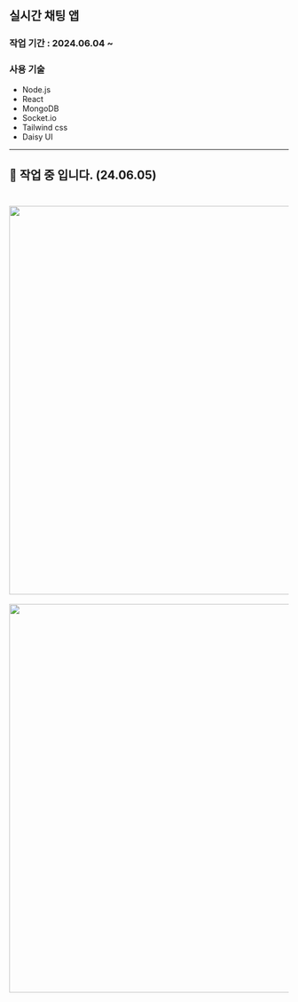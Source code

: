 ## 실시간 채팅 앱

### 작업 기간 : 2024.06.04 ~

### 사용 기술
- Node.js
- React
- MongoDB
- Socket.io
- Tailwind css
- Daisy UI


---
## 👀 작업 중 입니다. (24.06.05) <br><br>
<img src="https://github.com/chorok5/CHAT-APP/assets/157563710/6dd4e010-6a6b-4785-86ba-cca3ca252ec5" width="700"/><br><br>
<img src="https://github.com/chorok5/CHAT-APP/assets/157563710/2a54f4d7-6d1b-4ef7-8a8c-9a1515a15119" width="700"/><br>


